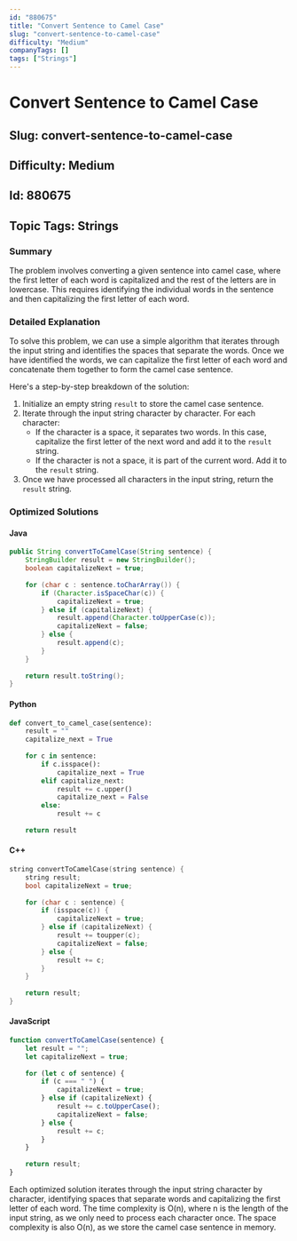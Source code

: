 ```yaml
---
id: "880675"
title: "Convert Sentence to Camel Case"
slug: "convert-sentence-to-camel-case"
difficulty: "Medium"
companyTags: []
tags: ["Strings"]
---
```


# Convert Sentence to Camel Case
## Slug: convert-sentence-to-camel-case
## Difficulty: Medium
## Id: 880675
## Topic Tags: Strings

### Summary
The problem involves converting a given sentence into camel case, where the first letter of each word is capitalized and the rest of the letters are in lowercase. This requires identifying the individual words in the sentence and then capitalizing the first letter of each word.

### Detailed Explanation
To solve this problem, we can use a simple algorithm that iterates through the input string and identifies the spaces that separate the words. Once we have identified the words, we can capitalize the first letter of each word and concatenate them together to form the camel case sentence.

Here's a step-by-step breakdown of the solution:

1. Initialize an empty string `result` to store the camel case sentence.
2. Iterate through the input string character by character. For each character:
   - If the character is a space, it separates two words. In this case, capitalize the first letter of the next word and add it to the `result` string.
   - If the character is not a space, it is part of the current word. Add it to the `result` string.
3. Once we have processed all characters in the input string, return the `result` string.

### Optimized Solutions

#### Java
```java
public String convertToCamelCase(String sentence) {
    StringBuilder result = new StringBuilder();
    boolean capitalizeNext = true;
    
    for (char c : sentence.toCharArray()) {
        if (Character.isSpaceChar(c)) {
            capitalizeNext = true;
        } else if (capitalizeNext) {
            result.append(Character.toUpperCase(c));
            capitalizeNext = false;
        } else {
            result.append(c);
        }
    }
    
    return result.toString();
}
```

#### Python
```python
def convert_to_camel_case(sentence):
    result = ""
    capitalize_next = True
    
    for c in sentence:
        if c.isspace():
            capitalize_next = True
        elif capitalize_next:
            result += c.upper()
            capitalize_next = False
        else:
            result += c
    
    return result
```

#### C++
```cpp
string convertToCamelCase(string sentence) {
    string result;
    bool capitalizeNext = true;
    
    for (char c : sentence) {
        if (isspace(c)) {
            capitalizeNext = true;
        } else if (capitalizeNext) {
            result += toupper(c);
            capitalizeNext = false;
        } else {
            result += c;
        }
    }
    
    return result;
}
```

#### JavaScript
```javascript
function convertToCamelCase(sentence) {
    let result = "";
    let capitalizeNext = true;
    
    for (let c of sentence) {
        if (c === " ") {
            capitalizeNext = true;
        } else if (capitalizeNext) {
            result += c.toUpperCase();
            capitalizeNext = false;
        } else {
            result += c;
        }
    }
    
    return result;
}
```

Each optimized solution iterates through the input string character by character, identifying spaces that separate words and capitalizing the first letter of each word. The time complexity is O(n), where n is the length of the input string, as we only need to process each character once. The space complexity is also O(n), as we store the camel case sentence in memory.